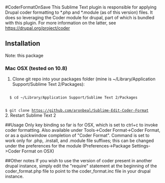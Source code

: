 #CoderFormatOnSave
This Sublime Text plugin is responsible for applying Drupal coder formatting to *.php and *.module (as of this version) files.  It does so leveraging the Coder module for drupal, part of which is bundled with this plugin.  For more information on the latter, see https://drupal.org/project/coder

## Installation
Note: this package

### Mac OSX (tested on 10.8)

1. Clone git repo into your packages folder (mine is ~/Library/Application Support/Sublime Text 2/Packages):
<code>
  $ cd ~/Library/Application Support/Sublime Text 2/Packages

  $ git clone https://github.com/aronbeal/Sublime-Edit-Coder-Format
</code>
2. Restart Sublime Text 2

##Usage
Only key binding so far is for OSX, which is set to ctrl+c to invoke coder formatting.  Also available under Tools->Coder Format->Coder Format, or as a quickwindow completion of "Coder Format".  Command is set to work only for .php, .install, and .module file suffixes; this can be changed under the preferences for the module (Preferences->Package Settings->Coder Format on OSX)

##Other notes
If you wish to use the version of coder present in another drupal instance, simply edit the "require" statement at the beginning of the coder_format.php file to point to the coder_format.inc file in your drupal instance.
